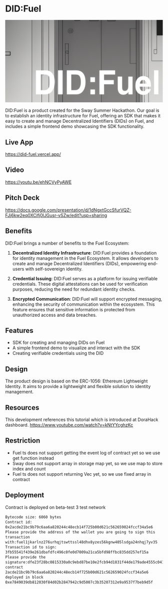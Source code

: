 # DID:Fuel

![banner](./assets/banner.png)

DID:Fuel is a product created for the Sway Summer Hackathon. Our goal is to establish an identity infrastructure for Fuel, offering an SDK that makes it easy to create and manage Decentralized Identifiers (DIDs) on Fuel, and includes a simple frontend demo showcasing the SDK functionality.

## Live App

https://did-fuel.vercel.app/

## Video

https://youtu.be/ehNCVyPyAWE

## Pitch Deck

https://docs.google.com/presentation/d/1dNgxtGccSfurVQZ-FJj6kw2eq0XCifj0lJGusr-vSZw/edit?usp=sharing

## Benefits

DID:Fuel brings a number of benefits to the Fuel Ecosystem:

1. **Decentralized Identity Infrastructure**: DID:Fuel provides a foundation for identity management in the Fuel Ecosystem. It allows developers to create and manage Decentralized Identifiers (DIDs), empowering end-users with self-sovereign identity.

2. **Credential Issuing**: DID:Fuel serves as a platform for issuing verifiable credentials. These digital attestations can be used for verification purposes, reducing the need for redundant identity checks.

3. **Encrypted Communication**: DID:Fuel will support encrypted messaging, enhancing the security of communication within the ecosystem. This feature ensures that sensitive information is protected from unauthorized access and data breaches.

## Features

- SDK for creating and managing DIDs on Fuel
- A simple frontend demo to visualize and interact with the SDK
- Creating verifiable credentials using the DID

## Design

The product design is based on the ERC-1056: Ethereum Lightweight Identity. It aims to provide a lightweight and flexible solution to identity management.

## Resources

This development references this tutorial which is introduced at DoraHack dashboard.
https://www.youtube.com/watch?v=kNtYYcghzKc

## Restriction

- Fuel ts does not support getting the event log of contract yet so we use get function instead
- Sway does not support array in storage map yet, so we use map to store index and count
- Fuel ts does not support returning Vec yet, so we use fixed array in contract

## Deployment

Contract is deployed on beta-test 3 test network

```
Bytecode size: 6060 bytes
Contract id: 0x2acde21bc9b79c6aa6a820244c48ecb14f725b00d621c562659024fccf34a5e6
Please provide the address of the wallet you are going to sign this transaction with:fuel1jkarlnz276urhqjtswttssl48dhx8yzes56kgnw405lsdga24nhqj7yv35
Transaction id to sign: 3fb55541f439e261dbafdfc496c0fe0d7009a21ca5bfd98ffbc835dd257ef15a
Please provide the signature:dfe23f28bc0815330a0c9ebd87be10e2fcb94d1831f44de179ade4555c041aca1ec3a9139b9b70886a2d1424865a008c69e63d4306b54920bd4b54f73fdd9cea
contract 2acde21bc9b79c6aa6a820244c48ecb14f725b00d621c562659024fccf34a5e6 deployed in block 0xe7849039db812030f84d02b2847942c9d5007c3b35207312e9a9537f7beb9d5f
```

